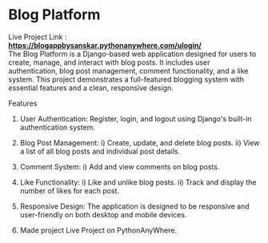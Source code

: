 # Blog Platform

Live Project Link : <b> https://blogappbysanskar.pythonanywhere.com/ulogin/ </b>
<br/>
The Blog Platform is a Django-based web application designed for users to create, manage, and interact with blog posts. It includes user authentication, blog post management, comment functionality, and a like system. This project demonstrates a full-featured blogging system with essential features and a clean, responsive design.

Features
1) User Authentication: Register, login, and logout using Django's built-in authentication system.

2) Blog Post Management:
   i) Create, update, and delete blog posts.
   ii) View a list of all blog posts and individual post details.
   
3) Comment System:
   i) Add and view comments on blog posts.
  
4) Like Functionality:
   i) Like and unlike blog posts.
  ii) Track and display the number of likes for each post.

6) Responsive Design: The application is designed to be responsive and user-friendly on both desktop and mobile devices.
   
8) Made project Live Project on PythonAnyWhere.
